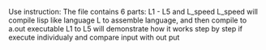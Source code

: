 Use instruction:
The file contains 6 parts: L1 - L5 and L_speed
L_speed will compile lisp like language L to assemble language, and then compile to a.out executable
L1 to L5 will demonstrate how it works step by step if execute individualy and compare input with out put